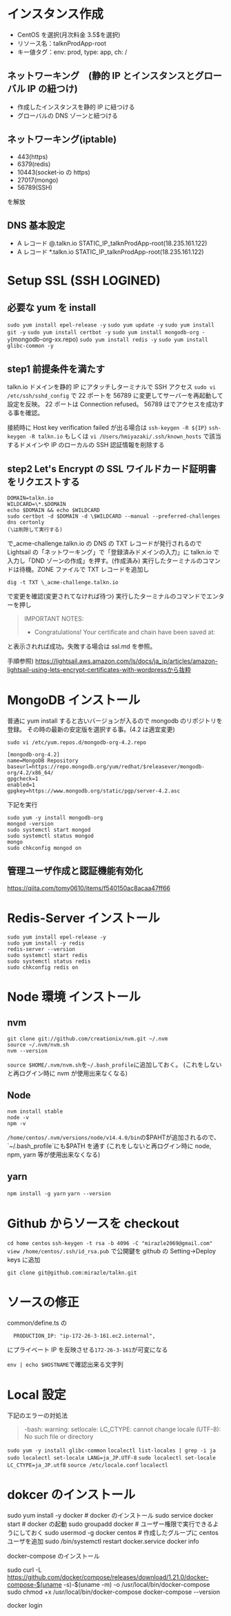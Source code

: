 # インスタンス作成

- CentOS を選択(月次料金 3.5\$を選択)
- リソース名：talknProdApp-root
- キー値タグ：env: prod, type: app, ch: /

## ネットワーキング　(静的 IP とインスタンスとグローバル IP の紐つけ)

- 作成したインスタンスを静的 IP に紐つける
- グローバルの DNS ゾーンと紐つける

## ネットワーキング(iptable)

- 443(https)
- 6379(redis)
- 10443(socket-io の https)
- 27017(mongo)
- 56789(SSH)

を解放

## DNS 基本設定

- A レコード @.talkn.io STATIC_IP_talknProdApp-root(18.235.161.122)
- A レコード \*.talkn.io STATIC_IP_talknProdApp-root(18.235.161.122)

# Setup SSL (SSH LOGINED)

## 必要な yum を install

`sudo yum install epel-release -y`
`sudo yum update -y`
`sudo yum install git -y`
`sudo yum install certbot -y`
`sudo yum install mongodb-org -y`(mongodb-org-xx.repo)
`sudo yum install redis -y`
`sudo yum install glibc-common -y`

## step1 前提条件を満たす

talkn.io ドメインを静的 IP にアタッチしターミナルで SSH アクセス
`sudo vi /etc/ssh/sshd_config` で 22 ポートを 56789 に変更してサーバーを再起動して設定を反映。
22 ポートは Connection refused。
56789 はでアクセスを成功する事を確認。

接続時に Host key verification failed が出る場合は
`ssh-keygen -R ${IP}`
`ssh-keygen -R talkn.io`
もしくは
`vi /Users/hmiyazaki/.ssh/known_hosts`
で該当するドメインや IP のローカルの SSH 認証情報を削除する

## step2 Let's Encrypt の SSL ワイルドカード証明書をリクエストする

```
DOMAIN=talkn.io
WILDCARD=\*.$DOMAIN
echo $DOMAIN && echo $WILDCARD
sudo certbot -d $DOMAIN -d \$WILDCARD --manual --preferred-challenges dns certonly
(\は削除して実行する)
```

で\_acme-challenge.talkn.io の DNS の TXT レコードが発行されるので
Lightsail の「ネットワーキング」で「登録済みドメインの入力」に talkn.io で入力し「DND ゾーンの作成」を押す。(作成済み)
実行したターミナルのコマンドは待機。ZONE ファイルで TXT レコードを追加し

`dig -t TXT \_acme-challenge.talkn.io`

で変更を確認(変更されてなければ待つ)
実行したターミナルのコマンドでエンターを押し

> IMPORTANT NOTES:
>
> - Congratulations! Your certificate and chain have been saved at:

と表示されれば成功。失敗する場合は ssl.md を参照。

手順参照)
https://lightsail.aws.amazon.com/ls/docs/ja_jp/articles/amazon-lightsail-using-lets-encrypt-certificates-with-wordpressから抜粋

# MongoDB インストール

普通に yum install すると古いバージョンが入るので mongodb のリポジトリを登録。
その時の最新の安定版を選択する事。(4.2 は適宜変更)

`sudo vi /etc/yum.repos.d/mongodb-org-4.2.repo`

```
[mongodb-org-4.2]
name=MongoDB Repository
baseurl=https://repo.mongodb.org/yum/redhat/$releasever/mongodb-org/4.2/x86_64/
gpgcheck=1
enabled=1
gpgkey=https://www.mongodb.org/static/pgp/server-4.2.asc
```

下記を実行

```
sudo yum -y install mongodb-org
mongod -version
sudo systemctl start mongod
sudo systemctl status mongod
mongo
sudo chkconfig mongod on
```

## 管理ユーザ作成と認証機能有効化

https://qiita.com/tomy0610/items/f540150ac8acaa47ff66

# Redis-Server インストール

```
sudo yum install epel-release -y
sudo yum install -y redis
redis-server --version
sudo systemctl start redis
sudo systemctl status redis
sudo chkconfig redis on
```

# Node 環境 インストール

## nvm

```
git clone git://github.com/creationix/nvm.git ~/.nvm
source ~/.nvm/nvm.sh
nvm --version
```

`source $HOME/.nvm/nvm.sh`を`~/.bash_profile`に追加しておく。
(これをしないと再ログイン時に nvm が使用出来なくなる)

## Node

```
nvm install stable
node -v
npm -v
```

`/home/centos/.nvm/versions/node/v14.4.0/bin`の$PAHTが追加されるので、
`~/.bash_profile`にも$PATH を通す
(これをしないと再ログイン時に node, npm, yarn 等が使用出来なくなる)

## yarn

`npm install -g yarn`
`yarn --version`

# Github からソースを checkout

`cd home centos`
`ssh-keygen -t rsa -b 4096 -C "mirazle2069@gmail.com"`
`view /home/centos/.ssh/id_rsa.pub`
で公開鍵を github の Setting->Deploy keys に追加

`git clone git@github.com:mirazle/talkn.git`

# ソースの修正

common/define.ts の

```
  PRODUCTION_IP: "ip-172-26-3-161.ec2.internal",
```

にプライベート IP を反映させる`172-26-3-161`が可変になる

`env | echo $HOSTNAME`で確認出来る文字列

# Local 設定

下記のエラーの対処法

> -bash: warning: setlocale: LC_CTYPE: cannot change locale (UTF-8): No such file or directory

`sudo yum -y install glibc-common`
`localectl list-locales | grep -i ja`
`sudo localectl set-locale LANG=ja_JP.UTF-8`
`sudo localectl set-locale LC_CTYPE=ja_JP.utf8`
`source /etc/locale.conf`
`localectl`

# dokcer のインストール

sudo yum install -y docker # docker のインストール
sudo service docker start # docker の起動
sudo groupadd docker # ユーザー権限で実行できるようにしておく
sudo usermod -g docker centos # 作成したグループに centos ユーザを追加
sudo /bin/systemctl restart docker.service
docker info

docker-compose のインストール

sudo curl -L https://github.com/docker/compose/releases/download/1.21.0/docker-compose-$(uname -s)-\$(uname -m) -o /usr/local/bin/docker-compose
sudo chmod +x /usr/local/bin/docker-compose
docker-compose --version

docker login
